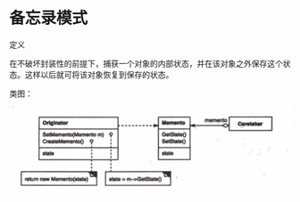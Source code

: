# 备忘录模式

定义

在不破坏封装性的前提下，捕获一个对象的内部状态，并在该对象之外保存这个状态。这样以后就可将该对象恢复到保存的状态。

类图：

![](屏幕快照_2019-01-13_20.15.56.png)